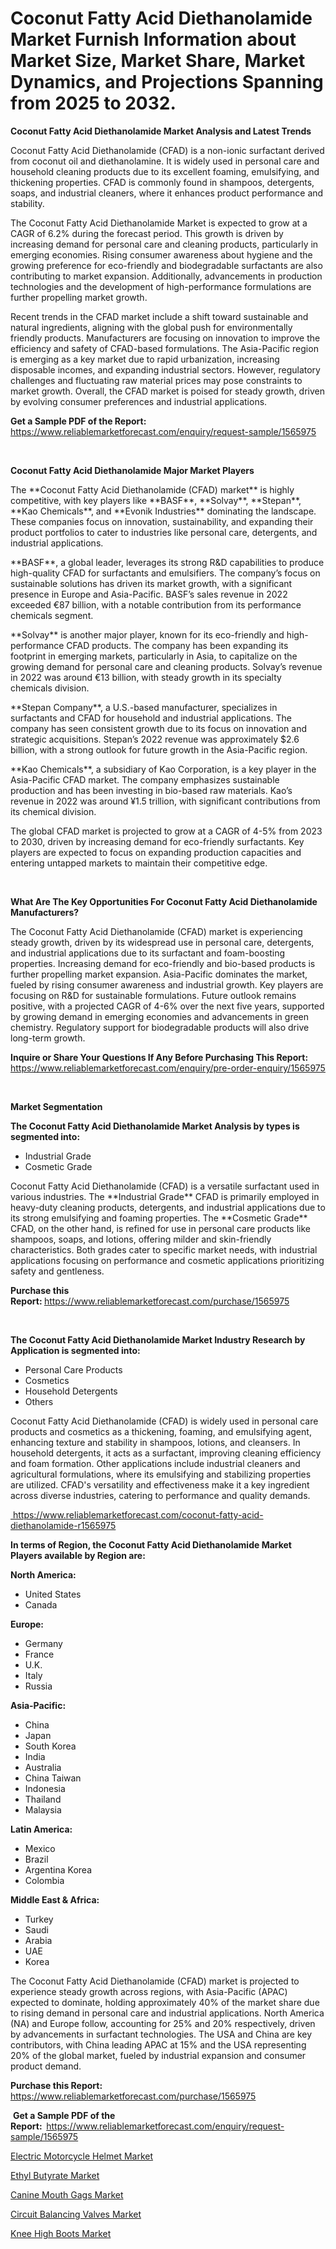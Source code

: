 <p><h1>Coconut Fatty Acid Diethanolamide Market Furnish Information about Market Size, Market Share, Market Dynamics, and Projections Spanning from 2025 to 2032.</h1></p><p><strong>Coconut Fatty Acid Diethanolamide Market Analysis and Latest Trends</strong></p>
<p><p>Coconut Fatty Acid Diethanolamide (CFAD) is a non-ionic surfactant derived from coconut oil and diethanolamine. It is widely used in personal care and household cleaning products due to its excellent foaming, emulsifying, and thickening properties. CFAD is commonly found in shampoos, detergents, soaps, and industrial cleaners, where it enhances product performance and stability.</p><p>The Coconut Fatty Acid Diethanolamide Market is expected to grow at a CAGR of 6.2% during the forecast period. This growth is driven by increasing demand for personal care and cleaning products, particularly in emerging economies. Rising consumer awareness about hygiene and the growing preference for eco-friendly and biodegradable surfactants are also contributing to market expansion. Additionally, advancements in production technologies and the development of high-performance formulations are further propelling market growth.</p><p>Recent trends in the CFAD market include a shift toward sustainable and natural ingredients, aligning with the global push for environmentally friendly products. Manufacturers are focusing on innovation to improve the efficiency and safety of CFAD-based formulations. The Asia-Pacific region is emerging as a key market due to rapid urbanization, increasing disposable incomes, and expanding industrial sectors. However, regulatory challenges and fluctuating raw material prices may pose constraints to market growth. Overall, the CFAD market is poised for steady growth, driven by evolving consumer preferences and industrial applications.</p></p>
<p><strong>Get a Sample PDF of the Report:&nbsp;</strong> <a href="https://www.reliablemarketforecast.com/enquiry/request-sample/1565975?utm_campaign=2244&utm_medium=2&utm_source=Github&utm_content=ia&utm_term=25012025&utm_id=coconut-fatty-acid-diethanolamide">https://www.reliablemarketforecast.com/enquiry/request-sample/1565975</a></p>
<p>&nbsp;</p>
<p><strong>Coconut Fatty Acid Diethanolamide Major Market Players</strong></p>
<p><p>The **Coconut Fatty Acid Diethanolamide (CFAD) market** is highly competitive, with key players like **BASF**, **Solvay**, **Stepan**, **Kao Chemicals**, and **Evonik Industries** dominating the landscape. These companies focus on innovation, sustainability, and expanding their product portfolios to cater to industries like personal care, detergents, and industrial applications.</p><p>**BASF**, a global leader, leverages its strong R&D capabilities to produce high-quality CFAD for surfactants and emulsifiers. The company’s focus on sustainable solutions has driven its market growth, with a significant presence in Europe and Asia-Pacific. BASF’s sales revenue in 2022 exceeded €87 billion, with a notable contribution from its performance chemicals segment.</p><p>**Solvay** is another major player, known for its eco-friendly and high-performance CFAD products. The company has been expanding its footprint in emerging markets, particularly in Asia, to capitalize on the growing demand for personal care and cleaning products. Solvay’s revenue in 2022 was around €13 billion, with steady growth in its specialty chemicals division.</p><p>**Stepan Company**, a U.S.-based manufacturer, specializes in surfactants and CFAD for household and industrial applications. The company has seen consistent growth due to its focus on innovation and strategic acquisitions. Stepan’s 2022 revenue was approximately $2.6 billion, with a strong outlook for future growth in the Asia-Pacific region.</p><p>**Kao Chemicals**, a subsidiary of Kao Corporation, is a key player in the Asia-Pacific CFAD market. The company emphasizes sustainable production and has been investing in bio-based raw materials. Kao’s revenue in 2022 was around ¥1.5 trillion, with significant contributions from its chemical division.</p><p>The global CFAD market is projected to grow at a CAGR of 4-5% from 2023 to 2030, driven by increasing demand for eco-friendly surfactants. Key players are expected to focus on expanding production capacities and entering untapped markets to maintain their competitive edge.</p></p>
<p>&nbsp;</p>
<p><strong>What Are The Key Opportunities For Coconut Fatty Acid Diethanolamide Manufacturers?</strong></p>
<p><p>The Coconut Fatty Acid Diethanolamide (CFAD) market is experiencing steady growth, driven by its widespread use in personal care, detergents, and industrial applications due to its surfactant and foam-boosting properties. Increasing demand for eco-friendly and bio-based products is further propelling market expansion. Asia-Pacific dominates the market, fueled by rising consumer awareness and industrial growth. Key players are focusing on R&D for sustainable formulations. Future outlook remains positive, with a projected CAGR of 4-6% over the next five years, supported by growing demand in emerging economies and advancements in green chemistry. Regulatory support for biodegradable products will also drive long-term growth.</p></p>
<p><strong>Inquire or Share Your Questions If Any Before Purchasing This Report:</strong> <a href="https://www.reliablemarketforecast.com/enquiry/pre-order-enquiry/1565975?utm_campaign=2244&utm_medium=2&utm_source=Github&utm_content=ia&utm_term=25012025&utm_id=coconut-fatty-acid-diethanolamide">https://www.reliablemarketforecast.com/enquiry/pre-order-enquiry/1565975</a></p>
<p>&nbsp;</p>
<p><strong>Market Segmentation</strong></p>
<p><strong>The Coconut Fatty Acid Diethanolamide Market Analysis by types is segmented into:</strong></p>
<p><ul><li>Industrial Grade</li><li>Cosmetic Grade</li></ul></p>
<p><p>Coconut Fatty Acid Diethanolamide (CFAD) is a versatile surfactant used in various industries. The **Industrial Grade** CFAD is primarily employed in heavy-duty cleaning products, detergents, and industrial applications due to its strong emulsifying and foaming properties. The **Cosmetic Grade** CFAD, on the other hand, is refined for use in personal care products like shampoos, soaps, and lotions, offering milder and skin-friendly characteristics. Both grades cater to specific market needs, with industrial applications focusing on performance and cosmetic applications prioritizing safety and gentleness.</p></p>
<p><strong>Purchase this Report:&nbsp;</strong><a href="https://www.reliablemarketforecast.com/purchase/1565975?utm_campaign=2244&utm_medium=2&utm_source=Github&utm_content=ia&utm_term=25012025&utm_id=coconut-fatty-acid-diethanolamide">https://www.reliablemarketforecast.com/purchase/1565975</a></p>
<p>&nbsp;</p>
<p><strong>The Coconut Fatty Acid Diethanolamide Market Industry Research by Application is segmented into:</strong></p>
<p><ul><li>Personal Care Products</li><li>Cosmetics</li><li>Household Detergents</li><li>Others</li></ul></p>
<p><p>Coconut Fatty Acid Diethanolamide (CFAD) is widely used in personal care products and cosmetics as a thickening, foaming, and emulsifying agent, enhancing texture and stability in shampoos, lotions, and cleansers. In household detergents, it acts as a surfactant, improving cleaning efficiency and foam formation. Other applications include industrial cleaners and agricultural formulations, where its emulsifying and stabilizing properties are utilized. CFAD's versatility and effectiveness make it a key ingredient across diverse industries, catering to performance and quality demands.</p></p>
<p><a href="https://www.reliablemarketforecast.com/coconut-fatty-acid-diethanolamide-r1565975?utm_campaign=2244&utm_medium=2&utm_source=Github&utm_content=ia&utm_term=25012025&utm_id=coconut-fatty-acid-diethanolamide">&nbsp;https://www.reliablemarketforecast.com/coconut-fatty-acid-diethanolamide-r1565975</a></p>
<p><strong>In terms of Region, the Coconut Fatty Acid Diethanolamide Market Players available by Region are:</strong></p>
<p>
    <p> <strong> North America: </strong>
        <ul>
            <li>United States</li>
            <li>Canada</li>
        </ul>
        </p> 
    <p> <strong> Europe: </strong>
        <ul>
            <li>Germany</li>
            <li>France</li>
            <li>U.K.</li>
            <li>Italy</li>
            <li>Russia</li>
        </ul>
        </p> 
    <p> <strong> Asia-Pacific: </strong>
        <ul>
            <li>China</li>
            <li>Japan</li>
            <li>South Korea</li>
            <li>India</li>
            <li>Australia</li>
            <li>China Taiwan</li>
            <li>Indonesia</li>
            <li>Thailand</li>
            <li>Malaysia</li>
        </ul>
        </p> 
    <p> <strong> Latin America: </strong>
        <ul>
            <li>Mexico</li>
            <li>Brazil</li>
            <li>Argentina Korea</li>
            <li>Colombia</li>
        </ul>
        </p> 
    <p> <strong> Middle East & Africa: </strong>
        <ul>
            <li>Turkey</li>
            <li>Saudi</li>
            <li>Arabia</li>
            <li>UAE</li>
            <li>Korea</li>
        </ul>
    </p>
    </p>
<p><p>The Coconut Fatty Acid Diethanolamide (CFAD) market is projected to experience steady growth across regions, with Asia-Pacific (APAC) expected to dominate, holding approximately 40% of the market share due to rising demand in personal care and industrial applications. North America (NA) and Europe follow, accounting for 25% and 20% respectively, driven by advancements in surfactant technologies. The USA and China are key contributors, with China leading APAC at 15% and the USA representing 20% of the global market, fueled by industrial expansion and consumer product demand.</p></p>
<p><strong>Purchase this Report: </strong><a href="https://www.reliablemarketforecast.com/purchase/1565975?utm_campaign=2244&utm_medium=2&utm_source=Github&utm_content=ia&utm_term=25012025&utm_id=coconut-fatty-acid-diethanolamide">https://www.reliablemarketforecast.com/purchase/1565975</a></p>
<p>&nbsp;<strong>Get a Sample PDF of the Report:&nbsp;&nbsp;</strong><a href="https://www.reliablemarketforecast.com/enquiry/request-sample/1565975?utm_campaign=2244&utm_medium=2&utm_source=Github&utm_content=ia&utm_term=25012025&utm_id=coconut-fatty-acid-diethanolamide">https://www.reliablemarketforecast.com/enquiry/request-sample/1565975</a></p>
<p><strong></strong></p>
<p><p><a href="https://www.linkedin.com/pulse/navigating-global-electric-motorcycle-helmet-market-landscape-t0ltf?utm_campaign=2244&utm_medium=2&utm_source=Github&utm_content=ia&utm_term=25012025&utm_id=coconut-fatty-acid-diethanolamide">Electric Motorcycle Helmet Market</a></p><p><a href="https://www.linkedin.com/pulse/detailed-ethyl-butyrate-market-report-projected-91-cagr-nazbf?utm_campaign=2244&utm_medium=2&utm_source=Github&utm_content=ia&utm_term=25012025&utm_id=coconut-fatty-acid-diethanolamide">Ethyl Butyrate Market</a></p><p><a href="https://www.linkedin.com/pulse/competitive-landscape-canine-mouth-gags-market-strong-growth-1thmc?utm_campaign=2244&utm_medium=2&utm_source=Github&utm_content=ia&utm_term=25012025&utm_id=coconut-fatty-acid-diethanolamide">Canine Mouth Gags Market</a></p><p><a href="https://www.linkedin.com/pulse/comprehensive-analysis-circuit-balancing-valves-market-luzvf?utm_campaign=2244&utm_medium=2&utm_source=Github&utm_content=ia&utm_term=25012025&utm_id=coconut-fatty-acid-diethanolamide">Circuit Balancing Valves Market</a></p><p><a href="https://www.linkedin.com/pulse/analyzing-knee-high-boots-market-revenue-worth-cagr-136-2025--c3ppc?utm_campaign=2244&utm_medium=2&utm_source=Github&utm_content=ia&utm_term=25012025&utm_id=coconut-fatty-acid-diethanolamide">Knee High Boots Market</a></p></p>